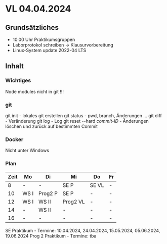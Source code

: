 # VL 04.04.2024
## Grundsätzliches
- 10.00 Uhr Praktikumsgruppen
- Laborprotokol schreiben -> Klausurvorbereitung
- Linux-System update 2022-04 LTS

## Inhalt
### Wichtiges
Node modules nicht in git !!!

### git
git init - lokales git erstellen
git status - pwd, branch, Änderungen ...
git diff - Veränderung
git log - Log
git reset --hard *commit-ID* - Änderungen löschen und zurück auf bestimmten Commit

### Docker
Nicht unter Windows

### Plan

|Zeit|Mo|Di|Mi|Do|Fr|
| ----- | ----- | ----- | ----- | ----- | ----- |
| 8 | - | - | SE P | SE VL | - |
| 10 | WS I | Prog2 P | SE P | - | - |
| 12 | WS I | WS II| Prog2 VL| - | - |
| 14 | - | WS II | - | - | - |
| 16 | - | - | - | - | - |

SE Praktikum - Termine: 10.04.2024, 24.04.2024, 15.05.2024, 05.06.2024, 19.06.2024
Prog 2 Praktikum - Termine: tba